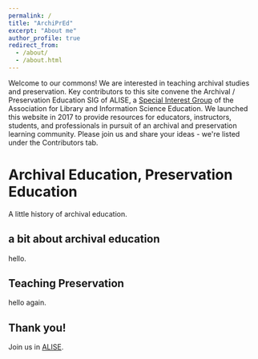 ```yaml
---
permalink: /
title: "ArchiPrEd"
excerpt: "About me"
author_profile: true
redirect_from: 
  - /about/
  - /about.html
---
```


Welcome to our commons! We are interested in teaching archival studies and preservation. Key contributors to this site convene the Archival / Preservation Education SIG of ALISE, a [Special Interest Group](http://www.alise.org/special-interest-groups-sigs-) of the Association for Library and Information Science Education. We launched this website in 2017 to provide resources for educators, instructors, students, and professionals in pursuit of an archival and preservation learning community. Please join us and share your ideas - we're listed under the Contributors tab.

Archival Education, Preservation Education
======
A little history of archival education.

a bit about archival education
------
hello. 

Teaching Preservation
------
hello again.

Thank you!
------
Join us in [ALISE](http://www.alise.org/).
